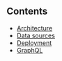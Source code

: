 ## Contents

* [Architecture](architecture.md)
* [Data sources](data-sources.md)
* [Deployment](deployment.md)
* [GraphQL](graphql.md)